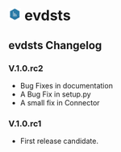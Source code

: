 # <img src="https://github.com/syncoding/evdsts/blob/master/docs/images/evdsts.png?raw=true" width="5%"/> evdsts

## evdsts Changelog

### V.1.0.rc2
- Bug Fixes in documentation
- A Bug Fix in setup.py
- A small fix in Connector

### V.1.0.rc1
- First release candidate.

